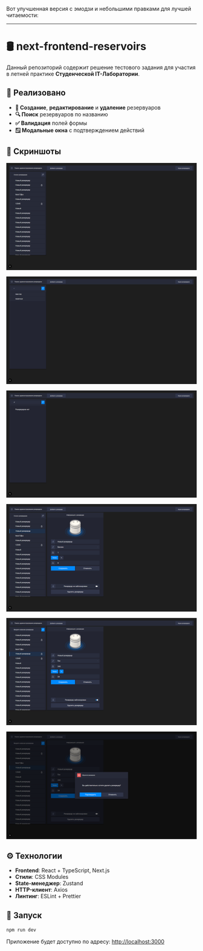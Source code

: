 Вот улучшенная версия с эмодзи и небольшими правками для лучшей читаемости:

---

# 🛢️ next-frontend-reservoirs

Данный репозиторий содержит решение тестового задания для участия в летней практике **Студенческой IT-Лаборатории**.

## 🚀 Реализовано

- **🔄 Создание**, **редактирование** и **удаление** резервуаров
- **🔍 Поиск** резервуаров по названию
- **✅ Валидация** полей формы
- **🪟 Модальные окна** с подтверждением действий

## 📸 Скриншоты 

![Главный экран](screenshots/_1.png "Главный экран")

![Поиск](screenshots/_2.png "Поиск")

![Отсутствие совпадений](screenshots/_3.png "Отсутствие совпадений")

![Панель управления](screenshots/_4.png "Панель управления")

![Блокировка](screenshots/_5.png "Блокировка")

![Модальное окно](screenshots/_6.png "Модальное окно")

## ⚙️ Технологии

- **Frontend**: React + TypeScript, Next.js
- **Стили**: CSS Modules
- **State-менеджер**: Zustand
- **HTTP-клиент**: Axios
- **Линтинг**: ESLint + Prettier

## 🏃 Запуск

```bash
npm run dev
```

Приложение будет доступно по адресу: [http://localhost:3000](http://localhost:3000)